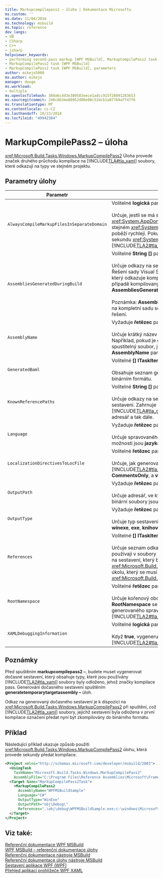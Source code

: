 ```yaml
---
title: Markupcompilepass2 – úloha | Dokumentace Microsoftu
ms.custom: ''
ms.date: 11/04/2016
ms.technology: msbuild
ms.topic: reference
dev_langs:
- VB
- CSharp
- C++
- jsharp
helpviewer_keywords:
- performing second-pass markup [WPF MSBuild], MarkupCompilePass2 task
- MarkupCompilePass2 task [WPF MSBuild]
- MarkupCompilePass2 task [WPF MSBuild], parameters
author: mikejo5000
ms.author: mikejo
manager: douge
ms.workload:
- multiple
ms.openlocfilehash: 360a6c4d3e389583eece1adcc915f26091283653
ms.sourcegitcommit: 240c8b34e80952d00e90c52dcb1a077b9aff47f6
ms.translationtype: MT
ms.contentlocale: cs-CZ
ms.lasthandoff: 10/23/2018
ms.locfileid: "49942384"
---
```

# <a name="markupcompilepass2-task"></a>MarkupCompilePass2 – úloha

<xref:Microsoft.Build.Tasks.Windows.MarkupCompilePass2> Úloha provede značek druhého průchodu kompilace na [!INCLUDE[TLA#tla_xaml](../msbuild/includes/tlasharptla_xaml_md.md)] soubory, které odkazují na typy ve stejném projektu.

## <a name="task-parameters"></a>Parametry úlohy

| Parametr | Popis |
| - | - |
| `AlwaysCompileMarkupFilesInSeparateDomain` | Volitelné **logická** parametru.<br /><br /> Určuje, jestli se má spustit úlohu v samostatném <xref:System.AppDomain>. Pokud tento parametr vrátí **false**, úloha běží ve stejném <xref:System.AppDomain> jako [!INCLUDE[TLA#tla_msbuild](../msbuild/includes/tlasharptla_msbuild_md.md)], a ten poběží rychleji. Pokud se vrátí parametr **true**, bude spuštěna úloha za sekundu <xref:System.AppDomain> , která je oddělená od [!INCLUDE[TLA2#tla_msbuild](../msbuild/includes/tla2sharptla_msbuild_md.md)] a pomalejší. |
| `AssembliesGeneratedDuringBuild` | Volitelné **String []** parametru.<br /><br /> Určuje odkazy na sestavení, které se mění během procesu sestavení. Řešení sady Visual Studio může například obsahovat jeden projekt, který odkazuje kompilovaném výstupu z jiného projektu. V takovém případě kompilovaný výstup druhý projekt lze přidat do **AssembliesGeneratedDuringBuild**.<br /><br /> Poznámka: **AssembliesGeneratedDuringBuild** musí obsahovat odkazy na kompletní sadu sestavení, které jsou generovány pomocí sestavení řešení. |
| `AssemblyName` | Vyžaduje **řetězec** parametru.<br /><br /> Určuje krátký název sestavení, který je generován pro projekt. Například, pokud je generování projektu [!INCLUDE[TLA#tla_win](../msbuild/includes/tlasharptla_win_md.md)] spustitelný soubor, jehož název je *WinExeAssembly.exe*, **AssemblyName** parametr má hodnotu **WinExeAssembly**. |
| `GeneratedBaml` | Volitelné **[] ITaskItem** výstupní parametr.<br /><br /> Obsahuje seznam generovaných souborů v [!INCLUDE[TLA2#tla_xaml](../msbuild/includes/tla2sharptla_xaml_md.md)] binárním formátu. |
| `KnownReferencePaths` | Volitelné **String []** parametru.<br /><br /> Určuje odkazy na sestavení, které se nikdy změněn během procesu sestavení. Zahrnuje sestavení, které jsou umístěné v [!INCLUDE[TLA#tla_gac](../msbuild/includes/tlasharptla_gac_md.md)]v [!INCLUDE[TLA#tla_netframewk](../misc/includes/tlasharptla_netframewk_md.md)] instalační adresář a tak dále. |
| `Language` | Vyžaduje **řetězec** parametru.<br /><br /> Určuje spravovaného jazyka, který kompilátor podporuje. Platné možnosti jsou **jazyka C#**, **VB**, **JScript**, a **C++**. |
| `LocalizationDirectivesToLocFile` | Volitelné **řetězec** parametru.<br /><br /> Určuje, jak generovat informace o lokalizaci pro každý zdroj [!INCLUDE[TLA2#tla_xaml](../msbuild/includes/tla2sharptla_xaml_md.md)] souboru. Platné možnosti jsou **žádný**, **CommentsOnly**, a **všechny**. |
| `OutputPath` | Vyžaduje **řetězec** parametru.<br /><br /> Určuje adresář, ve kterém generované [!INCLUDE[TLA2#tla_xaml](../msbuild/includes/tla2sharptla_xaml_md.md)] formát binární soubory jsou vygenerovány. |
| `OutputType` | Vyžaduje **řetězec** parametru.<br /><br /> Určuje typ sestavení, který je generován projekt. Platné možnosti jsou **winexe**, **exe**, **knihovny**, a **netmodule**. |
| `References` | Volitelné **[] ITaskItem** parametru.<br /><br /> Určuje seznam odkazů na sestavení, která obsahují typy, které se používají v soubory [!INCLUDE[TLA2#tla_xaml](../msbuild/includes/tla2sharptla_xaml_md.md)] soubory. Je jeden odkaz na sestavení, který byl vytvořen <xref:Microsoft.Build.Tasks.Windows.GenerateTemporaryTargetAssembly> úkolu, který se musí spustit před <xref:Microsoft.Build.Tasks.Windows.MarkupCompilePass2> úloh. |
| `RootNamespace` | Volitelné **řetězec** parametru.<br /><br /> Určuje kořenový obor názvů pro třídy, které jsou uvnitř projektu. **RootNamespace** se také používá jako výchozí obor názvů generovaného spravovaného kódu souboru, když odpovídající [!INCLUDE[TLA2#tla_xaml](../msbuild/includes/tla2sharptla_xaml_md.md)] soubor neobsahuje `x:Class` atribut. |
| `XAMLDebuggingInformation` | Volitelné **logická** parametru.<br /><br /> Když **true**, vygeneruje a součástí zkompilovaný diagnostické informace [!INCLUDE[TLA2#tla_xaml](../msbuild/includes/tla2sharptla_xaml_md.md)] k usnadnění ladění. |

## <a name="remarks"></a>Poznámky

Před spuštěním **markupcompilepass2 –**, budete muset vygenerovat dočasné sestavení, který obsahuje typy, které jsou používány [!INCLUDE[TLA2#tla_xaml](../msbuild/includes/tla2sharptla_xaml_md.md)] soubory byly odloženo, jehož značky kompilace pass. Generování dočasného sestavení spuštěním **generatetemporarytargetassembly –** úloh.

Odkaz na generovaný dočasného sestavení je k dispozici na <xref:Microsoft.Build.Tasks.Windows.MarkupCompilePass2> při spuštění, což [!INCLUDE[TLA2#tla_xaml](../msbuild/includes/tla2sharptla_xaml_md.md)] soubory, jejichž sestavení byla odložena v první kompilace označení předat nyní být zkompilovány do binárního formátu.

## <a name="example"></a>Příklad

Následující příklad ukazuje způsob použití <xref:Microsoft.Build.Tasks.Windows.MarkupCompilePass2> úlohu, která provede sekundy předat kompilace.

```xml
<Project xmlns="http://schemas.microsoft.com/developer/msbuild/2003">
  <UsingTask 
    TaskName="Microsoft.Build.Tasks.Windows.MarkupCompilePass2" 
    AssemblyFile="C:\Program Files\Reference Assemblies\Microsoft\Framework\v3.0\PresentationBuildTasks.dll" />
  <Target Name="MarkupCompilePass2Task">
    <MarkupCompilePass2 
      AssemblyName="WPFMSBuildSample"
      Language="C#"
      OutputType="WinExe"
      OutputPath="obj\Debug\"
      References=".\obj\debug\WPFMSBuildSample.exe;c:\windows\Microsoft.net\Framework\v2.0.50727\System.dll;C:\Program Files\Reference Assemblies\Microsoft\WinFx\v3.0\PresentationCore.dll;C:\Program Files\Reference Assemblies\Microsoft\WinFx\v3.0\PresentationFramework.dll;C:\Program Files\Reference Assemblies\Microsoft\WinFx\v3.0\WindowsBase.dll" />
  </Target>
</Project>
```

## <a name="see-also"></a>Viz také:

[Referenční dokumentace WPF MSBuild](../msbuild/wpf-msbuild-reference.md)  
[WPF MSBuild – referenční dokumentace úlohy](../msbuild/wpf-msbuild-task-reference.md)  
[Referenční dokumentace nástroje MSBuild](../msbuild/msbuild-reference.md)  
[Referenční dokumentace úlohy nástroje MSBuild](../msbuild/msbuild-task-reference.md)  
[Sestavení aplikace WPF (WPF)](/dotnet/framework/wpf/app-development/building-a-wpf-application-wpf)  
[Přehled aplikací prohlížeče WPF XAML](/dotnet/framework/wpf/app-development/wpf-xaml-browser-applications-overview)